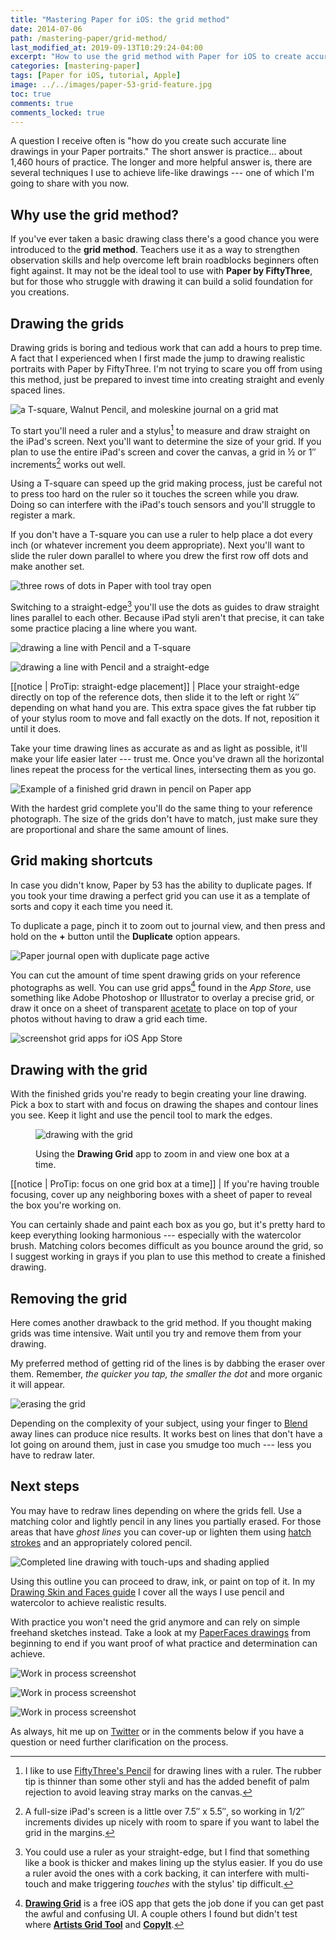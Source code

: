 ```yaml
---
title: "Mastering Paper for iOS: the grid method"
date: 2014-07-06
path: /mastering-paper/grid-method/
last_modified_at: 2019-09-13T10:29:24-04:00
excerpt: "How to use the grid method with Paper for iOS to create accurate line drawings and improve your work."
categories: [mastering-paper]
tags: [Paper for iOS, tutorial, Apple]
image: ../../images/paper-53-grid-feature.jpg
toc: true
comments: true
comments_locked: true
---
```


A question I receive often is "how do you create such accurate line drawings in your Paper portraits." The short answer is practice... about 1,460 hours of practice. The longer and more helpful answer is, there are several techniques I use to achieve life-like drawings --- one of which I'm going to share with you now.

## Why use the grid method?

If you've ever taken a basic drawing class there's a good chance you were introduced to the **grid method**. Teachers use it as a way to strengthen observation skills and help overcome left brain roadblocks beginners often fight against. It may not be the ideal tool to use with **Paper by FiftyThree**, but for those who struggle with drawing it can build a solid foundation for you creations.

## Drawing the grids

Drawing grids is boring and tedious work that can add a hours to prep time. A fact that I experienced when I first made the jump to drawing realistic portraits with Paper by FiftyThree. I'm not trying to scare you off from using this method, just be prepared to invest time into creating straight and evenly spaced lines. 

![a T-square, Walnut Pencil, and moleskine journal on a grid mat](../../images/paper-53-grid-tools.jpg)

To start you'll need a ruler and a stylus[^pencil] to measure and draw straight on the iPad's screen. Next you'll want to determine the size of your grid. If you plan to use the entire iPad's screen and cover the canvas, a grid in ½ or 1″ increments[^increments] works out well.

[^pencil]: I like to use [FiftyThree's Pencil](https://amzn.to/32D6No3) for drawing lines with a ruler. The rubber tip is thinner than some other styli and has the added benefit of palm rejection to avoid leaving stray marks on the canvas.

[^straightedge]: You could use a ruler as your straight-edge, but I find that something like a book is thicker and makes lining up the stylus easier. If you do use a ruler avoid the ones with a cork backing, it can interfere with multi-touch and make triggering *touches* with the stylus' tip difficult.

[^increments]: A full-size iPad's screen is a little over 7.5″ x 5.5″, so working in 1/2″ increments divides up nicely with room to spare if you want to label the grid in the margins.

Using a T-square can speed up the grid making process, just be careful not to press too hard on the ruler so it touches the screen while you draw. Doing so can interfere with the iPad's touch sensors and you'll struggle to register a mark.

If you don't have a T-square you can use a ruler to help place a dot every inch (or whatever increment you deem appropriate). Next you'll want to slide the ruler down parallel to where you drew the first row off dots and make another set.

![three rows of dots in Paper with tool tray open](../../images/paper-53-grid-dots.jpg)

Switching to a straight-edge[^straightedge] you'll use the dots as guides to draw straight lines parallel to each other. Because iPad styli aren't that precise, it can take some practice placing a line where you want.

![drawing a line with Pencil and a T-square](../../images/paper-53-grid-t-square-lg.jpg)

![drawing a line with Pencil and a straight-edge](../../images/paper-53-grid-book-edge-lg.jpg)

[[notice | ProTip: straight-edge placement]]
| Place your straight-edge directly on top of the reference dots, then slide it to the left or right ¼″ depending on what hand you are. This extra space gives the fat rubber tip of your stylus room to move and fall exactly on the dots. If not, reposition it until it does.

Take your time drawing lines as accurate as and as light as possible, it'll make your life easier later --- trust me. Once you've drawn all the horizontal lines repeat the process for the vertical lines, intersecting them as you go.

![Example of a finished grid drawn in pencil on Paper app](../../images/paper-53-grid-finished.jpg)

With the hardest grid complete you'll do the same thing to your reference photograph. The size of the grids don't have to match, just make sure they are proportional and share the same amount of lines.

## Grid making shortcuts

In case you didn't know, Paper by 53 has the ability to duplicate pages. If you took your time drawing a perfect grid you can use it as a template of sorts and copy it each time you need it.

To duplicate a page, pinch it to zoom out to journal view, and then press and hold on the **+** button until the **Duplicate** option appears.

![Paper journal open with duplicate page active](../../images/paper-53-grid-duplicate-page.jpg)

You can cut the amount of time spent drawing grids on your reference photographs as well. You can use grid apps[^apps] found in the *App Store*, use something like Adobe Photoshop or Illustrator to overlay a precise grid, or draw it once on a sheet of transparent [acetate](https://amzn.to/2O12leW) to place on top of your photos without having to draw a grid each time.

[^apps]: [**Drawing Grid**](https://apps.apple.com/us/app/drawing-grid/id500885379) is a free iOS app that gets the job done if you can get past the awful and confusing UI. A couple others I found but didn't test where [**Artists Grid Tool**](https://apps.apple.com/us/app/artists-grid-tool/id402430398) and [**CopyIt**](https://apps.apple.com/us/app/copyit-grid-drawing-method/id377185812).

![screenshot grid apps for iOS App Store](../../images/paper-53-grid-apps.jpg)

## Drawing with the grid

With the finished grids you're ready to begin creating your line drawing. Pick a box to start with and focus on drawing the shapes and contour lines you see. Keep it light and use the pencil tool to mark the edges.

<figure>
  <img alt="drawing with the grid" src="../../images/paper-53-grid-method-drawing.jpg">
  <figcaption><p>Using the <strong>Drawing Grid</strong> app to zoom in and view one box at a time.</p></figcaption>
</figure>

[[notice | ProTip: focus on one grid box at a time]]
| If you're having trouble focusing, cover up any neighboring boxes with a sheet of paper to reveal the box you're working on.

You can certainly shade and paint each box as you go, but it's pretty hard to keep everything looking harmonious --- especially with the watercolor brush. Matching colors becomes difficult as you bounce around the grid, so I suggest working in grays if you plan to use this method to create a finished drawing.

## Removing the grid

Here comes another drawback to the grid method. If you thought making grids was time intensive. Wait until you try and remove them from your drawing.

My preferred method of getting rid of the lines is by dabbing the eraser over them. Remember, *the quicker you tap, the smaller the dot* and more organic it will appear.

![erasing the grid](../../images/paper-53-grid-removing-lines-lg.jpg)

Depending on the complexity of your subject, using your finger to [Blend](/mastering-paper/pencil-first-look/) away lines can produce nice results. It works best on lines that don't have a lot going on around them, just in case you smudge too much --- less you have to redraw later.

## Next steps

You may have to redraw lines depending on where the grids fell. Use a matching color and lightly pencil in any lines you partially erased. For those areas that have *ghost lines* you can cover-up or lighten them using [hatch strokes](/mastering-paper/basics/#painting-with-pencil) and an appropriately colored pencil.

![Completed line drawing with touch-ups and shading applied](../../images/paper-53-grid-finished-line-drawing.jpg)

Using this outline you can proceed to draw, ink, or paint on top of it. In my [Drawing Skin and Faces guide](/mastering-paper/drawing-faces/) I cover all the ways I use pencil and watercolor to achieve realistic results. 

With practice you won't need the grid anymore and can rely on simple freehand sketches instead. Take a look at my [PaperFaces drawings](/paperfaces/) from beginning to end if you want proof of what practice and determination can achieve.

![Work in process screenshot](../../images/paperfaces-makenna-s-process-3-lg.jpg)

![Work in process screenshot](../../images/paperfaces-makenna-s-process-4-lg.jpg)

![Work in process screenshot](../../images/paperfaces-makenna-s.jpg)

As always, hit me up on [Twitter](https://twitter.com/mmistakes) or in the comments below if you have a question or need further clarification on the process.
